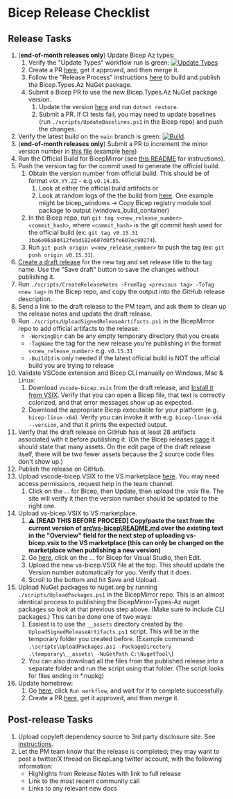 # Bicep Release Checklist

## Release Tasks
1. (**end-of-month releases only**) Update Bicep Az types:
    1. Verify the "Update Types" workflow run is green: [![Update Types](https://github.com/Azure/bicep-types-az/actions/workflows/update-types.yml/badge.svg)](https://github.com/Azure/bicep-types-az/actions/workflows/update-types.yml)
    1. Create a PR [here](https://github.com/Azure/bicep-types-az/compare/main...autogenerate), get it approved, and then merge it.
    1. Follow the "Release Process" instructions [here](https://msazure.visualstudio.com/One/_git/BicepMirror-Types-Az) to build and publish the Bicep.Types.Az NuGet package.
    1. Submit a Bicep PR to use the new Bicep.Types.Az NuGet package version.
        1. Update the version [here](https://github.com/Azure/bicep/blob/main/src/Bicep.Core/Bicep.Core.csproj) and run `dotnet restore`.
        1. Submit a PR. If CI tests fail, you may need to update baselines (run `./scripts/UpdateBaselines.ps1` in the Bicep repo) and push the changes.
1. Verify the latest build on the `main` branch is green: [![Build](https://github.com/Azure/bicep/actions/workflows/build.yml/badge.svg?branch=main)](https://github.com/Azure/bicep/actions/workflows/build.yml?query=branch%3Amain).
1. (**end-of-month releases only**) Submit a PR to increment the minor version number in [this file](https://github.com/Azure/bicep/blob/main/version.json) (example [here](https://github.com/Azure/bicep/pull/9698))
1. Run the Official Build for BicepMirror (see [this README](https://msazure.visualstudio.com/One/_git/BicepMirror) for instructions).
1. Push the version tag for the commit used to generate the official build.
    1. Obtain the version number from official build. This should be of format `vXX.YY.ZZ` - e.g `v0.14.85`.
        1. Look at either the official build artifacts or
        2. Look at random logs of the the build from [here](https://msazure.visualstudio.com/One/_build?definitionId=182734&_a=summary). One example might be bicep_windows -> Copy Bicep registry module tool package to output (windows_build_container)
    1. In the Bicep repo, run `git tag v<new_release_number> <commit_hash>`, where `<commit_hash>` is the git commit hash used for the official build (ex: `git tag v0.15.31 3ba6e06a8d412febd182e607d0f5fe607ec90274`).
    1. Run `git push origin v<new_release_number>` to push the tag (ex: `git push origin v0.15.31`).
1. [Create a draft release](https://github.com/Azure/bicep/releases/new) for the new tag and set release title to the tag name. Use the "Save draft" button to save the changes without publishing it.
1. Run `./scripts/CreateReleaseNotes -FromTag <previous tag> -ToTag <new tag>` in the Bicep repo, and copy the output into the GitHub release description.
1. Send a link to the draft release to the PM team, and ask them to clean up the release notes and update the draft release.
1. Run `./scripts/UploadSignedReleaseArtifacts.ps1` in the BicepMirror repo to add official artifacts to the release.
    - `-WorkingDir` can be any empty temporary directory that you create
    - `-TagName` the tag for the new release you're publishing in the format `v<new_release_number>` e.g. `v0.15.31`
    - `-BuildId` is only needed if the latest official build is NOT the official build you are trying to release
1. Validate VSCode extension and Bicep CLI manually on Windows, Mac & Linux:
    1. Download `vscode-bicep.vsix` from the draft release, and [Install it from VSIX](https://code.visualstudio.com/docs/editor/extension-marketplace#_install-from-a-vsix). Verify that you can open a Bicep file, that text is correctly colorized, and that error messages show up as expected.
    1. Download the appropriate Bicep executable for your platform (e.g. `bicep-linux-x64`). Verify you can invoke it with e.g. `bicep-linux-x64 --version`, and that it prints the expected output.
1. Verify that the draft release on GitHub has at least 28 artifacts associated with it before publishing it. (On the Bicep releases [page](https://github.com/Azure/bicep/releases) it should state that many assets. On the edit page of the draft release itself, there will be two fewer assets because the 2 source code files don't show up.)
1. Publish the release on GitHub.
1. Upload vscode-bicep.VSIX to the VS marketplace [here](https://marketplace.visualstudio.com/manage). You may need access permissions, request help in the team channel.
    1. Click on the ... for Bicep, then Update, then upload the .vsix file. The site will verify it then the version number should be updated to the right one.
1. Upload vs-bicep.VSIX to VS marketplace.
    1. ⚠️ **[READ THIS BEFORE PROCEED] Copy/paste the text from the current version of [src\vs-bicep\README.md](https://github.com/Azure/bicep/blob/main/src/vs-bicep/README.md) over the existing text in the "Overview" field for the next step of uploading vs-bicep.vsix to the VS marketplace (this can only be changed on the marketplace when publishing a new version)**
    1. Go [here](https://marketplace.visualstudio.com/manage), click on the ... for Bicep for Visual Studio, then Edit.
    1. Upload the new vs-bicep.VSIX file at the top. This should update the Version number automatically for you. Verify that it does.
    1. Scroll to the bottom and hit Save and Upload.
1. Upload NuGet packages to nuget.org by running `./scripts/UploadPackages.ps1` in the BicepMirror repo. This is an almost identical process to publishing the BicepMirror-Types-Az nuget packages so look at that previous step above. (Make sure to include CLI packages.) This can be done one of two ways:
    1. Easiest is to use the `__assets` directory created by the `UploadSignedReleaseArtifacts.ps1` script. This will be in the temporary folder you created before. (Example command: `.\scripts\UploadPackages.ps1 -PackageDirectory .\temporary\__assets\ -NuGetPath C:\NugetTool\`)
    2. You can also download all the files from the published release into a separate folder and run the script using that folder. (The script looks for files ending in *.nupkg)
1. Update homebrew:
    1. Go [here](https://github.com/Azure/homebrew-bicep/actions/workflows/update-homebrew.yml), click `Run workflow`, and wait for it to complete successfully.
    1. Create a PR [here](https://github.com/Azure/homebrew-bicep/compare/main...update-homebrew), get it approved, and then merge it.

## Post-release Tasks
1. Upload copyleft dependency source to 3rd party disclosure site. See [instructions](https://msazure.visualstudio.com/One/_wiki/wikis/Azure%20Deployments%20Team%20Wiki/369910/Bicep-release-step-Upload-copyleft-source-to-3rd-party-disclosure-site).
1. Let the PM team know that the release is completed; they may want to post a twitter/X thread on BicepLang twitter account, with the following information:
    * Highlights from Release Notes with link to full release
    * Link to the most recent community call
    * Links to any relevant new docs
